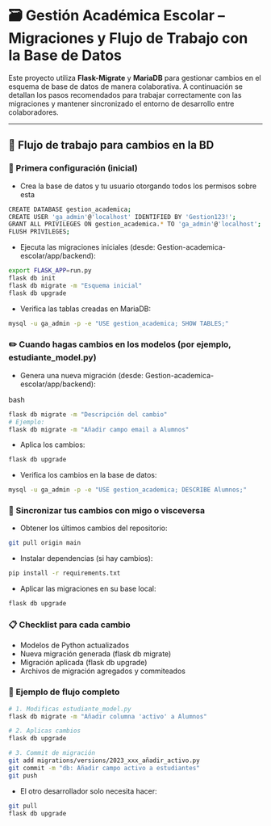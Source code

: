 # 🗃️ Gestión Académica Escolar – Migraciones y Flujo de Trabajo con la Base de Datos

Este proyecto utiliza **Flask-Migrate** y **MariaDB** para gestionar cambios en el esquema de base de datos de manera colaborativa. A continuación se detallan los pasos recomendados para trabajar correctamente con las migraciones y mantener sincronizado el entorno de desarrollo entre colaboradores.

---

## 🔄 Flujo de trabajo para cambios en la BD

### 🧱 Primera configuración (inicial)
- Crea la base de datos y tu usuario otorgando todos los permisos sobre esta
```bash
CREATE DATABASE gestion_academica;
CREATE USER 'ga_admin'@'localhost' IDENTIFIED BY 'Gestion123!';
GRANT ALL PRIVILEGES ON gestion_academica.* TO 'ga_admin'@'localhost';
FLUSH PRIVILEGES;
```

- Ejecuta las migraciones iniciales (desde: Gestion-academica-escolar/app/backend):

```bash
export FLASK_APP=run.py
flask db init
flask db migrate -m "Esquema inicial"
flask db upgrade
```

- Verifica las tablas creadas en MariaDB:
```bash
mysql -u ga_admin -p -e "USE gestion_academica; SHOW TABLES;"
```

### ✏️ Cuando hagas cambios en los modelos (por ejemplo, estudiante_model.py)
- Genera una nueva migración (desde: Gestion-academica-escolar/app/backend):

bash
```bash
flask db migrate -m "Descripción del cambio"
# Ejemplo:
flask db migrate -m "Añadir campo email a Alumnos"
```

- Aplica los cambios:

```bash
flask db upgrade
```

- Verifica los cambios en la base de datos:

```bash
mysql -u ga_admin -p -e "USE gestion_academica; DESCRIBE Alumnos;"
```

### 👥 Sincronizar tus cambios con migo o visceversa

- Obtener los últimos cambios del repositorio:
```bash
git pull origin main
```
- Instalar dependencias (si hay cambios):
```bash
pip install -r requirements.txt
```

- Aplicar las migraciones en su base local:
```bash
flask db upgrade
```

### 📋 Checklist para cada cambio
 - Modelos de Python actualizados
 - Nueva migración generada (flask db migrate)
 - Migración aplicada (flask db upgrade)
 - Archivos de migración agregados y commiteados
 
### 🧪 Ejemplo de flujo completo
```bash
# 1. Modificas estudiante_model.py
flask db migrate -m "Añadir columna 'activo' a Alumnos"

# 2. Aplicas cambios
flask db upgrade

# 3. Commit de migración
git add migrations/versions/2023_xxx_añadir_activo.py
git commit -m "db: Añadir campo activo a estudiantes"
git push
```

- El otro desarrollador solo necesita hacer:
```bash
git pull
flask db upgrade
```
